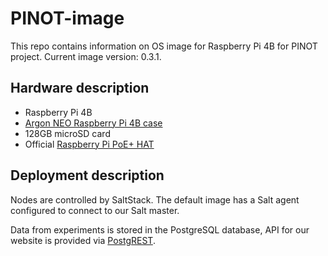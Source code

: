 # PINOT-image

This repo contains information on OS image for Raspberry Pi 4B for PINOT project.
Current image version: 0.3.1.

## Hardware description

- Raspberry Pi 4B
- [Argon NEO Raspberry Pi 4B case](https://www.amazon.com/Argon-Raspberry-Heatsink-Supports-Accessible/dp/B07WMG27T7)
- 128GB microSD card
- Official [Raspberry Pi PoE+ HAT](https://www.amazon.com/Raspberry-PoE-HAT-Profile-Heatsink/dp/B09FYQ8GCT)

## Deployment description

Nodes are controlled by SaltStack. The default image has a Salt agent configured to connect to our Salt master.

Data from experiments is stored in the PostgreSQL database, API for our website is provided via [PostgREST](https://postgrest.org/en/stable/).
